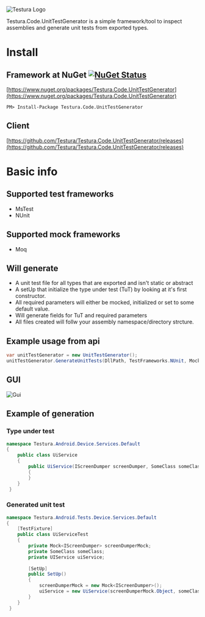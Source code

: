 ![Testura Logo](http://testura.net/Content/Images/logo2.png)


Testura.Code.UnitTestGenerator is a simple framework/tool to inspect assemblies and generate unit tests from exported types.

# Install

## Framework at NuGet [![NuGet Status](https://img.shields.io/nuget/v/Testura.Code.UnitTestGenerator.svg?style=flat)](https://www.nuget.org/packages/Testura.Code.UnitTestGenerator)

[https://www.nuget.org/packages/Testura.Code.UnitTestGenerator](https://www.nuget.org/packages/Testura.Code.UnitTestGenerator)
    
    PM> Install-Package Testura.Code.UnitTestGenerator
    
## Client 

[https://github.com/Testura/Testura.Code.UnitTestGenerator/releases](https://github.com/Testura/Testura.Code.UnitTestGenerator/releases)

# Basic info

## Supported test frameworks

* MsTest
* NUnit 

## Supported mock frameworks

* Moq 

## Will generate

* A unit test file for all types that are exported and isn't static or abstract
* A setUp that initialize the type under test (TuT) by looking at it's first constructor. 
 * All required parameters will either be mocked, initialized or set to some default value.
 * Will generate fields for TuT and required parameters
* All files created will follw your assembly namespace/directory strcture. 

## Example usage from api 

```c#
var unitTestGenerator = new UnitTestGenerator();
unitTestGenerator.GenerateUnitTests(DllPath, TestFrameworks.NUnit, MockFrameworks.Moq, OutputDirectory);
 ```

## GUI

![Gui](http://i.imgur.com/unqTfan.png)

## Example of generation 

### Type under test

```c#
namespace Testura.Android.Device.Services.Default
{
    public class UiService
    {
        public UiService(IScreenDumper screenDumper, SomeClass someClass, string myString, int number)
        {
        }
    }
 }
```

### Generated unit test

```c#
namespace Testura.Android.Tests.Device.Services.Default
{
    [TestFixture]
    public class UiServiceTest
    {
        private Mock<IScreenDumper> screenDumperMock; 
        private SomeClass someClass; 
        private UIService uiService; 
    
        [SetUp]
        public SetUp()
        {
            screenDumperMock = new Mock<IScreenDumper>(); 
            uiService = new UiService(screenDumperMock.Object, someClass, string.Empty, 0)
        }
    }
 }
```


